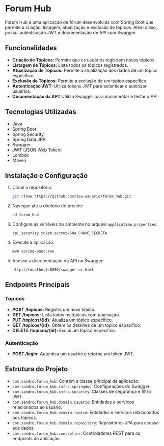 # Forum Hub

Forum Hub é uma aplicação de fórum desenvolvida com Spring Boot que permite a criação, listagem, atualização e exclusão de tópicos. Além disso, possui autenticação JWT e documentação de API com Swagger.

## Funcionalidades

- **Criação de Tópicos:** Permite que os usuários registrem novos tópicos.
- **Listagem de Tópicos:** Lista todos os tópicos registrados.
- **Atualização de Tópicos:** Permite a atualização dos dados de um tópico específico.
- **Exclusão de Tópicos:** Permite a exclusão de um tópico específico.
- **Autenticação JWT:** Utiliza tokens JWT para autenticar e autorizar usuários.
- **Documentação da API:** Utiliza Swagger para documentar e testar a API.

## Tecnologias Utilizadas

- Java
- Spring Boot
- Spring Security
- Spring Data JPA
- Swagger
- JWT (JSON Web Token)
- Lombok
- Maven

## Instalação e Configuração

1. Clone o repositório:
    ```bash
    git clone https://github.com/seu-usuario/forum_hub.git
    ```

2. Navegue até o diretório do projeto:
    ```bash
    cd forum_hub
    ```

3. Configure as variáveis de ambiente no arquivo `application.properties`:
    ```properties
    api.security.token.secret=SUA_CHAVE_SECRETA
    ```

4. Execute a aplicação:
    ```bash
    mvn spring-boot:run
    ```

5. Acesse a documentação da API no Swagger:
    ```
    http://localhost:8080/swagger-ui.html
    ```

## Endpoints Principais

### Tópicos

- **POST /topicos:** Registra um novo tópico.
- **GET /topicos:** Lista todos os tópicos com paginação.
- **PUT /topicos/{id}:** Atualiza um tópico específico.
- **GET /topicos/{id}:** Obtém os detalhes de um tópico específico.
- **DELETE /topicos/{id}:** Exclui um tópico específico.

### Autenticação

- **POST /login:** Autentica um usuário e retorna um token JWT.

## Estrutura do Projeto

- `com.sandro.forum_hub`: Contém a classe principal da aplicação.
- `com.sandro.forum_hub.infra.springdoc`: Configurações do Swagger.
- `com.sandro.forum_hub.infra.security`: Classes de segurança e filtro JWT.
- `com.sandro.forum_hub.domain.usuario`: Entidades e serviços relacionados ao usuário.
- `com.sandro.forum_hub.domain.topico`: Entidades e serviços relacionados aos tópicos.
- `com.sandro.forum_hub.domain.repository`: Repositórios JPA para acesso aos dados.
- `com.sandro.forum_hub.controller`: Controladores REST para os endpoints da aplicação.



